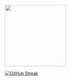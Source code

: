 <div id="header" align="left">
  <img src="https://media.giphy.com/media/lnaoFgGrDHnivdu5Bc/giphy.gif" width="200"/>
</div>

[![GitHub Streak](http://github-readme-streak-stats.herokuapp.com?user=oreol4&theme=dark&background=000000)](https://git.io/streak-stats)
